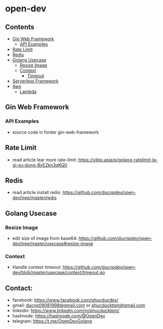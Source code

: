 # open-dev

## Contents

- [Gin Web Framework](#gin-web-framework)
  - [API Examples](#api-examples)
- [Rate Limit](#rate-limit)
- [Redis](#redis)
- [Golang Usecase](#golang-usecase)
  - [Resize Image](#resize-image)
  - [Context](#context)
    - [Timeout](#timeout)
- [Serverless Framework](#serverless-framework)
- [Aws](#aws)
  - [Lambda](#lambda)
## Gin Web Framework
### API Examples
- source code in forder gin-web-framework

## Rate Limit
- read article lear more rate-limit: https://viblo.asia/p/golang-ratelimit-la-gi-su-dung-ByEZkn3qKQ0
## Redis
- read article install redis: https://github.com/ducnpdev/open-dev/tree/master/redis

## Golang Usecase

### Resize Image
- edit size of image from base64: https://github.com/ducnpdev/open-dev/tree/master/usecase#resize-image


### Context
- Handle context timeout: https://github.com/ducnpdev/open-dev/blob/master/usecase/context/timeout.go
## Contact:
- facebook: https://www.facebook.com/phucducdev/
- gmail: ducnp09081998@gmail.com or phucducktpm@gmail.com
- linkedin: https://www.linkedin.com/in/phucducktpm/
- hashnode: https://hashnode.com/@OpenDev
- telegram: https://t.me/OpenDevGolang